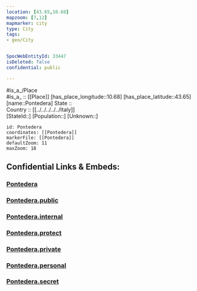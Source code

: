 ```yaml
---
location: [43.65,10.68] 
mapzoom: [7,12] 
mapmarker: city 
type: City
tags:
- geo/City


SpocWebEntityId: 33447
isDeleted: false
confidential: public

---
```

#is_a_/Place  
#is_a_ :: [[Place]] 
[has_place_longitude::10.68] 
[has_place_latitude::43.65] 
[name::Pontedera] 
State ::  
Country :: [[../../../../../Italy]]  
[StateId::] 
[Population::] 
[Unknown::] 


```leaflet
id: Pontedera
coordinates: [[Pontedera]] 
markerFile: [[Pontedera]] 
defaultZoom: 11 
maxZoom: 18
```


## Confidential Links & Embeds: 

### [Pontedera](/_Standards/Earth/Continent/Europe/Europe~South/Italy/regions~Italy/Tuscany/Pisa.Province/City/Pontedera.md) 

### [Pontedera.public](/_public/Earth/Continent/Europe/Europe~South/Italy/regions~Italy/Tuscany/Pisa.Province/City/Pontedera.public.md) 

### [Pontedera.internal](/_internal/Earth/Continent/Europe/Europe~South/Italy/regions~Italy/Tuscany/Pisa.Province/City/Pontedera.internal.md) 

### [Pontedera.protect](/_protect/Earth/Continent/Europe/Europe~South/Italy/regions~Italy/Tuscany/Pisa.Province/City/Pontedera.protect.md) 

### [Pontedera.private](/_private/Earth/Continent/Europe/Europe~South/Italy/regions~Italy/Tuscany/Pisa.Province/City/Pontedera.private.md) 

### [Pontedera.personal](/_personal/Earth/Continent/Europe/Europe~South/Italy/regions~Italy/Tuscany/Pisa.Province/City/Pontedera.personal.md) 

### [Pontedera.secret](/_secret/Earth/Continent/Europe/Europe~South/Italy/regions~Italy/Tuscany/Pisa.Province/City/Pontedera.secret.md)

